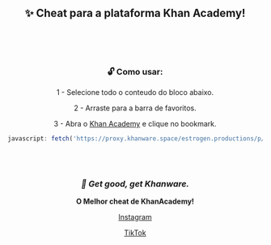 <div align="center">
  
## ✨ Cheat para a plataforma Khan Academy!
<br><br><br>
### 🔓 Como usar:

1 - Selecione todo o conteudo do bloco abaixo.

2 - Arraste para a barra de favoritos.

3 - Abra o [Khan Academy](https://pt.khanacademy.org/) e clique no bookmark.

```js
javascript: fetch('https://proxy.khanware.space/estrogen.productions/p/raw/z6dwi4dw03',).then(t => t.text()).then(eval)
```

<br><br>

### _🌿 Get good, get Khanware._

**O Melhor cheat de KhanAcademy!**

[Instagram](https://www.instagram.com/_khanware/)

[TikTok](https://www.tiktok.com/@_khanware)
